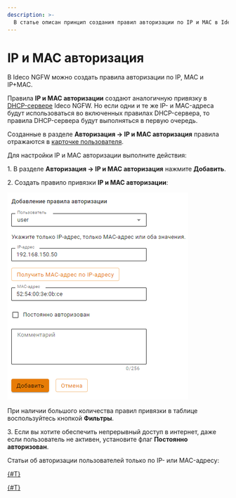 ```yaml
---
description: >-
  В статье описан принцип создания правил авторизации по IP и MAC в Ideco NGFW.
---
```


# IP и MAC авторизация

В Ideco NGFW можно создать правила авторизации по IP, MAC и IP+MAC. 

Правила **IP и MAC авторизации** создают аналогичную привязку в [DHCP-сервере](../../../../../ngfw/settings/services/dhcp.md#nastroika-dhcp-servera-s-privyazkoi-ip-k-mac) Ideco NGFW. Но если одни и те же IP- и MAC-адреса будут использоваться во включенных правилах DHCP-сервера, то правила DHCP-сервера будут выполняться в первую очередь.

Созданные в разделе **Авторизация -> IP и MAC авторизация** правила отражаются в [карточке пользователя](../../../../../ngfw/settings/users/user-tree/customization-of-users.md).

Для настройки IP и MAC авторизации выполните действия:

1\. В разделе **Авторизация -> IP и MAC авторизация** нажмите **Добавить**.

2\. Создать правило привязки **IP и MAC авторизации**:

![](../../../../../_images/authorization5.png)

При наличии большого количества правил привязки в таблице воспользуйтесь кнопкой **Фильтры**.

3\. Если вы хотите обеспечить непрерывный доступ в интернет, даже если пользователь не активен, установите флаг **Постоянно авторизован**.

Статьи об авторизации пользователей только по IP- или MAC-адресу:


[{#T}](ip-authorization.md)



[{#T}](mac-authorization.md)



